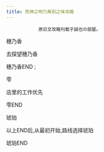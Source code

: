```yaml
---
title: 死神之吻乃离别之味攻略
---
```


                原日文攻略刊载于誠也の部屋。



穗乃香



去探望穗乃香



穗乃香END ;



雫



店里的工作优先



雫END



琥珀



以上END后,从最初开始,路线选择琥珀



琥珀END


              
